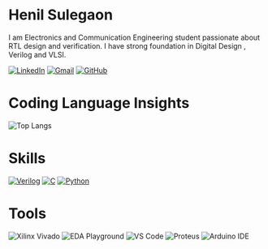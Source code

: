 # Henil Sulegaon

<!--
**HenilSulegaon/HenilSulegaon** is a ✨ _special_ ✨ repository because its `README.md` (this file) appears on your GitHub profile.

Here are some ideas to get you started:

- 🔭 I’m currently working on ...
- 🌱 I’m currently learning ...
- 👯 I’m looking to collaborate on ...
- 🤔 I’m looking for help with ...
- 💬 Ask me about ...
- 📫 How to reach me: ...
- 😄 Pronouns: ...
- ⚡ Fun fact: ...
-->
I am Electronics and Communication Engineering student passionate about RTL design and verification. I have strong foundation in Digital Design , Verilog and VLSI.


[![LinkedIn](https://img.shields.io/badge/LinkedIn-blue?style=flat&logo=linkedin&logoColor=white)](https://www.linkedin.com/in/henil-sulegaon-753092354/)
[![Gmail](https://img.shields.io/badge/Gmail-red?style=flat&logo=gmail&logoColor=white)](mailto:henilsulegaon18@gmail.com)
[![GitHub](https://img.shields.io/badge/GitHub-333?style=flat&logo=github&logoColor=white)](https://github.com/HenilSulegaon)

# Coding Language Insights
![Top Langs](https://github-readme-stats.vercel.app/api/top-langs/?username=HenilSulegaon&layout=compact&theme=radical)

# Skills
[![Verilog](https://img.shields.io/badge/Verilog-red?style=flat&logo=verilog&logoColor=white)](#)
[![C](https://img.shields.io/badge/C-00599C?style=flat&logo=c&logoColor=white)](#)
[![Python](https://img.shields.io/badge/Python-FFD43B?style=flat&logo=python&logoColor=blue)](#)

# Tools

![Xilinx Vivado](https://img.shields.io/badge/Xilinx%20Vivado-E01E26?style=flat&logo=xilinx&logoColor=white)
![EDA Playground](https://img.shields.io/badge/EDA%20Playground-1E90FF?style=flat&logo=airplayvideo&logoColor=white)
![VS Code](https://img.shields.io/badge/VS%20Code-007ACC?style=flat&logo=visualstudiocode&logoColor=white)
![Proteus](https://img.shields.io/badge/Proteus-2D2D2D?style=flat&logo=protocols-dot-io&logoColor=white)
![Arduino IDE](https://img.shields.io/badge/Arduino%20IDE-00979D?style=flat&logo=arduino&logoColor=white)


<!--![Henil's GitHub stats](https://github-readme-stats.vercel.app/api?username=HenilSulegaon&show_icons=true&theme=radical)-->




